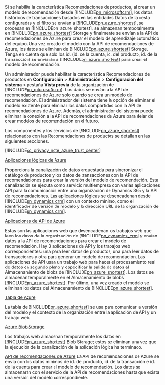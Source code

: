 Si se habilita la característica Recomendaciones de productos, al crear un modelo de recomendación desde [!INCLUDE[pn_microsoftcrm](pn-microsoftcrm.md)], los datos históricos de transacciones basados en las entidades Datos de la cesta configuradas y el filtro se envían a [!INCLUDE[pn_azure_shortest](pn-azure-shortest.md)], se procesan en [!INCLUDE[pn_azure_shortest](pn-azure-shortest.md)], se almacenan temporalmente en [!INCLUDE[pn_azure_shortest](pn-azure-shortest.md)] Storage y finalmente se envían a la API de recomendaciones de Azure para crear el modelo de aprendizaje automático del equipo. Una vez creado el modelo con la API de recomendaciones de Azure, los datos se eliminan de [!INCLUDE[pn_azure_shortest](pn-azure-shortest.md)] Storage. Tenga en cuenta que solo los id. (id. de la cuenta, id. del producto, id. de la transacción) se enviarán a [!INCLUDE[pn_azure_shortest](pn-azure-shortest.md)] para crear el modelo de recomendación.

Un administrador puede habilitar la característica Recomendaciones de productos en **Configuración** &gt; **Administración** &gt; **Configuración del sistema** &gt; pestaña **Vista previa** de la organización de [!INCLUDE[pn_microsoftcrm](pn-microsoftcrm.md)]. Los datos se envían a la API de recomendaciones de Azure solo cuando se crea un modelo de recomendación. El administrador del sistema tiene la opción de eliminar el modelo existente para eliminar los datos compartidos con la API de recomendaciones de Azure. Además, el administrador del sistema puede eliminar la conexión a la API de recomendaciones de Azure para dejar de crear modelos de recomendación en el futuro.

Los componentes y los servicios de [!INCLUDE[pn_azure_shortest](pn-azure-shortest.md)] relacionados con las Recomendaciones de productos se detallan en las siguientes secciones.

[!INCLUDE[cc_privacy_note_azure_trust_center](cc-privacy-note-azure-trust-center.md)]

[Aplicaciones lógicas de Azure](https://azure.microsoft.com/services/app-service/logic/)

Proporciona la canalización de datos orquestada para sincronizar el catálogo de productos y los datos de transacciones con la API de recomendaciones para crear la versión del modelo de recomendación. Esta canalización se ejecuta como servicio multiempresa con varias aplicaciones API para la comunicación entre una organización de Dynamics 365 y la API de recomendaciones. Las aplicaciones lógicas se desencadenan desde [!INCLUDE[pn_dynamics_crm](pn-dynamics-crm.md)] con un contexto mínimo, como el identificador de versión de modelo y la dirección URL de la organización de [!INCLUDE[pn_dynamics_crm](pn-dynamics-crm.md)]. 

[Aplicaciones de API de Azure](https://azure.microsoft.com/services/app-service/api/)

Estas son las aplicaciones web que desencadenan los trabajos web que leen los datos de la organización de [!INCLUDE[pn_dynamics_crm](pn-dynamics-crm.md)] y envían datos a la API de recomendaciones para crear el modelo de recomendación. Hay 3 aplicaciones de API y los trabajos web correspondientes: una para leer datos de productos, una para leer datos de transacciones y otra para generar un modelo de recomendación. Las aplicaciones de API usan un trabajo web para hacer el procesamiento real de datos en segundo plano y especificar la salida de datos al Almacenamiento de blobs de [!INCLUDE[pn_azure_shortest](pn-azure-shortest.md)]. Los datos se almacenan temporalmente en el Almacenamiento de blobs [!INCLUDE[pn_azure_shortest](pn-azure-shortest.md)]. Por último, una vez creado el modelo se eliminan los datos del Almacenamiento de [!INCLUDE[pn_azure_shortest](pn-azure-shortest.md)].

[Tabla de Azure](https://azure.microsoft.com/services/storage/tables/)

La tabla de [!INCLUDE[pn_azure_shortest](pn-azure-shortest.md)] se usa para comunicar la versión del modelo y el contexto de la organización entre la aplicación de API y un trabajo web.

[Azure Blob Storage](https://azure.microsoft.com/services/storage/) 

Los trabajos web almacenan temporalmente los datos en [!INCLUDE[pn_azure_shortest](pn-azure-shortest.md)] Blob Storage; estos se eliminan una vez que la ejecución de la canalización de la aplicación lógica ha terminado.

[API de recomendaciones de Azure](https://www.microsoft.com/cognitive-services/en-us/recommendations-api) La API de recomendaciones de Azure se envía con los datos mínimos de id. del producto, id. de la transacción e id. de la cuenta para crear el modelo de recomendación. Los datos se almacenarán con el servicio de la API de recomendaciones hasta que exista una versión del modelo correspondiente.
